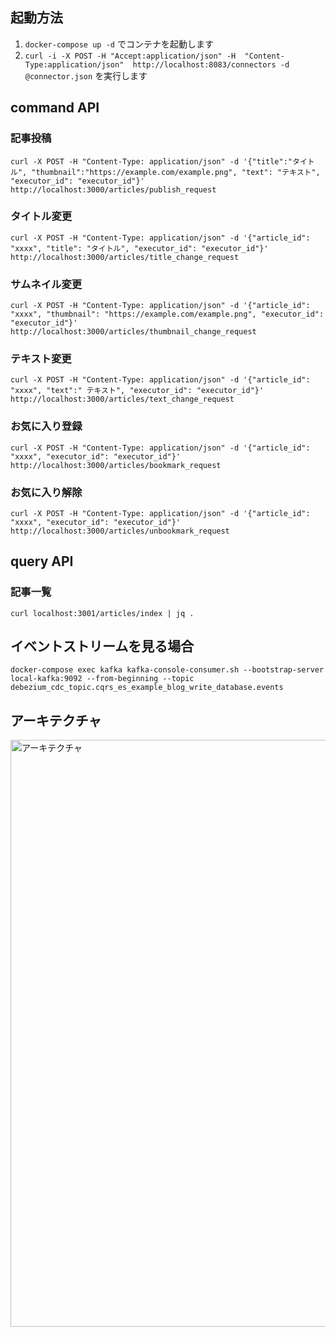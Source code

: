 ## 起動方法
1. `docker-compose up -d` でコンテナを起動します
2. `curl -i -X POST -H "Accept:application/json" -H  "Content-Type:application/json"  http://localhost:8083/connectors -d @connector.json` を実行します

## command API
### 記事投稿
`curl -X POST -H "Content-Type: application/json" -d '{"title":"タイトル", "thumbnail":"https://example.com/example.png", "text": "テキスト", "executor_id": "executor_id"}' http://localhost:3000/articles/publish_request`

### タイトル変更
`curl -X POST -H "Content-Type: application/json" -d '{"article_id": "xxxx", "title": "タイトル", "executor_id": "executor_id"}' http://localhost:3000/articles/title_change_request`

### サムネイル変更
`curl -X POST -H "Content-Type: application/json" -d '{"article_id": "xxxx", "thumbnail": "https://example.com/example.png", "executor_id": "executor_id"}' http://localhost:3000/articles/thumbnail_change_request`

### テキスト変更
`curl -X POST -H "Content-Type: application/json" -d '{"article_id": "xxxx", "text":" テキスト", "executor_id": "executor_id"}' http://localhost:3000/articles/text_change_request`

### お気に入り登録
`curl -X POST -H "Content-Type: application/json" -d '{"article_id": "xxxx", "executor_id": "executor_id"}' http://localhost:3000/articles/bookmark_request`

### お気に入り解除
`curl -X POST -H "Content-Type: application/json" -d '{"article_id": "xxxx", "executor_id": "executor_id"}' http://localhost:3000/articles/unbookmark_request`

## query API
### 記事一覧
`curl localhost:3001/articles/index | jq .`

## イベントストリームを見る場合
`docker-compose exec kafka kafka-console-consumer.sh --bootstrap-server local-kafka:9092 --from-beginning --topic debezium_cdc_topic.cqrs_es_example_blog_write_database.events`

## アーキテクチャ
<img width="939" alt="アーキテクチャ" src="https://github.com/kousuke1201abe/cqrs_es_example_blog/assets/50360629/cf1f75d5-531e-41b6-a2b2-8e11eb584802">
